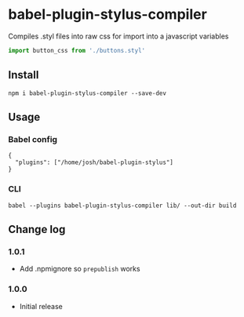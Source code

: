 # babel-plugin-stylus-compiler

Compiles .styl files into raw css for import into a javascript variables
```js
import button_css from './buttons.styl'
```

## Install

```
npm i babel-plugin-stylus-compiler --save-dev
```

## Usage
### Babel config
```
{
  "plugins": ["/home/josh/babel-plugin-stylus"]
}
```

### CLI
```
babel --plugins babel-plugin-stylus-compiler lib/ --out-dir build
```

## Change log
### 1.0.1
* Add .npmignore so `prepublish` works

### 1.0.0
* Initial release

